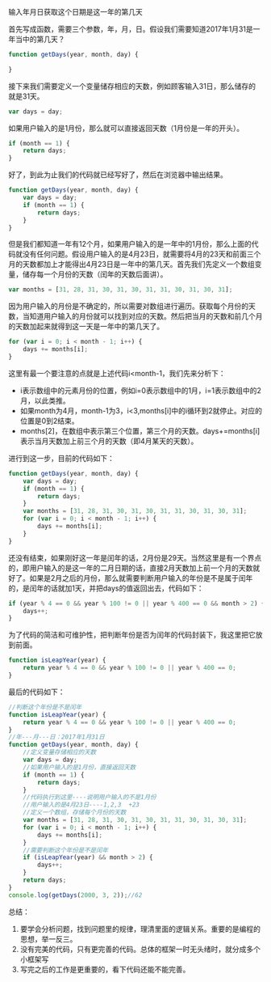 输入年月日获取这个日期是这一年的第几天

首先写成函数，需要三个参数，年，月，日。假设我们需要知道2017年1月31是一年当中的第几天？

```javascript
function getDays(year, month, day) {
    
}
```

接下来我们需要定义一个变量储存相应的天数，例如顾客输入31日，那么储存的就是31天。

```javascript
var days = day;
```

如果用户输入的是1月份，那么就可以直接返回天数（1月份是一年的开头）。

```javascript
if (month == 1) {
    return days;
}
```

好了，到此为止我们的代码就已经写好了，然后在浏览器中输出结果。

```javascript
function getDays(year, month, day) {
    var days = day;
    if (month == 1) {
        return days;
    }
}
```

但是我们都知道一年有12个月，如果用户输入的是一年中的1月份，那么上面的代码就没有任何问题。假设用户输入的是4月23日，就需要将4月的23天和前面三个月的天数都加上才能得出4月23日是一年中的第几天。首先我们先定义一个数组变量，储存每一个月份的天数（闰年的天数后面讲）。

```javascript
var months = [31, 28, 31, 30, 31, 30, 31, 31, 30, 31, 30, 31];
```

因为用户输入的月份是不确定的，所以需要对数组进行遍历。获取每个月份的天数，当知道用户输入的月份就可以找到对应的天数。然后把当月的天数和前几个月的天数加起来就得到这一天是一年中的第几天了。

```javascript
for (var i = 0; i < month - 1; i++) {
    days += months[i];
}
```

这里有最一个要注意的点就是上述代码i<month-1，我们先来分析下：

- i表示数组中的元素月份的位置，例如i=0表示数组中的1月，i=1表示数组中的2月，以此类推。
- 如果month为4月，month-1为3，i<3,months[i]中的i循环到2就停止。对应的位置是0到2结束。
- months[2]，在数组中表示第三个位置，第三个月的天数。days+=months[i]表示当月天数加上前三个月的天数（即4月某天的天数）。

进行到这一步，目前的代码如下：

```javascript
function getDays(year, month, day) {
    var days = day;
    if (month == 1) {
        return days;
    }
    var months = [31, 28, 31, 30, 31, 30, 31, 31, 30, 31, 30, 31];
    for (var i = 0; i < month - 1; i++) {
        days += months[i];
    }
}
```

还没有结束，如果刚好这一年是闰年的话，2月份是29天。当然这里是有一个界点的，即用户输入的是这一年的二月日期的话，直接2月天数加上前一个月的天数就好了。如果是2月之后的月份，那么就需要判断用户输入的年份是不是属于闰年的，是闰年的话就加1天，并把days的值返回出去，代码如下：

```javascript
if (year % 4 == 0 && year % 100 != 0 || year % 400 == 0 && month > 2) {
    days++;
}
```

为了代码的简洁和可维护性，把判断年份是否为闰年的代码封装下，我这里把它放到前面。

```javascript
function isLeapYear(year) {
    return year % 4 == 0 && year % 100 != 0 || year % 400 == 0;
}
```

最后的代码如下：

```javascript
//判断这个年份是不是闰年
function isLeapYear(year) {
    return year % 4 == 0 && year % 100 != 0 || year % 400 == 0;
}
//年---月---日：2017年1月31日
function getDays(year, month, day) {
    //定义变量存储相应的天数
    var days = day;
    //如果用户输入的是1月份，直接返回天数
    if (month == 1) {
        return days;
    }
    //代码执行到这里----说明用户输入的不是1月份
    //用户输入的是4月23日----1,2,3  +23
    //定义一个数组，存储每个月份的天数
    var months = [31, 28, 31, 30, 31, 30, 31, 31, 30, 31, 30, 31];
    for (var i = 0; i < month - 1; i++) {
        days += months[i];
    }
    //需要判断这个年份是不是闰年
    if (isLeapYear(year) && month > 2) {
        days++;
    }
    return days;
}
console.log(getDays(2000, 3, 2));//62
```

总结：

1. 要学会分析问题，找到问题里的规律，理清里面的逻辑关系。重要的是编程的思想，举一反三。
2. 没有完美的代码，只有更完善的代码。总体的框架一时无头绪时，就分成多个小框架写
3. 写完之后的工作是更重要的，看下代码还能不能完善。

